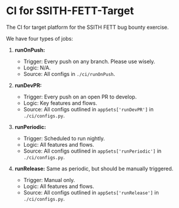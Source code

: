 # CI for SSITH-FETT-Target
The CI for target platform for the SSITH FETT bug bounty exercise.

We have four types of jobs:
1. **runOnPush:** 
    - Trigger: Every push on any branch. Please use wisely.
    - Logic: N/A.
    - Source: All configs in `./ci/runOnPush`.
2. **runDevPR:**   
    - Trigger: Every push on an open PR to develop.
    - Logic: Key features and flows.
    - Source: All configs outlined in `appSets['runDevPR']` in `./ci/configs.py`.
    
3. **runPeriodic:** 
    - Trigger: Scheduled to run nightly.
    - Logic: All features and flows.
    - Source: All configs outlined in `appSets['runPeriodic']` in `./ci/configs.py`.
    
4. **runRelease:** Same as periodic, but should be manually triggered.
    - Trigger: Manual only.
    - Logic: All features and flows.
    - Source: All configs outlined in `appSets['runRelease']` in `./ci/configs.py`.